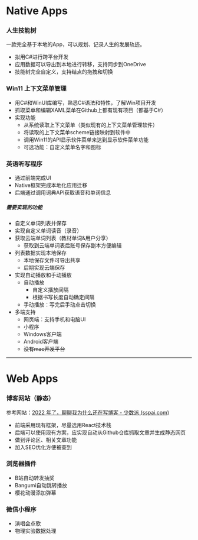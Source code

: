 # Native Apps

### 人生技能树

一款完全基于本地的App，可以规划、记录人生的发展轨迹。

- 拟用C#进行跨平台开发
- 应用数据可以导出到本地进行转移，支持同步到OneDrive
- 技能树完全自定义，支持结点的拖拽和切换

### Win11 上下文菜单管理

- 用C#和WinUI库编写，熟悉C#语法和特性，了解Win项目开发
- 抓取菜单和编辑XAML菜单在Github上都有现有项目（都基于C#）
- 实现功能
  - 从系统读取上下文菜单（类似现有的上下文菜单管理软件）
  - 将读取的上下文菜单scheme链接映射到软件中
  - 调用Win11的API显示软件菜单来达到显示软件菜单功能
  - 可选功能：自定义菜单名字和图标

### 英语听写程序

- 通过前端完成UI
- Native框架完成本地化应用迁移
- 后端通过调用词典API获取语音和单词信息

##### 需要实现的功能

- 自定义单词列表并保存
- 实现自定义单词读音（录音）
- 获取云端单词列表（教材单词&用户分享）
  - 获取到云端单词表后账号保存副本方便编辑
- 列表数据实现本地保存
  - 本地保存文件可导出共享
  - 后期实现云端保存
- 实现自动播放和手动播放
  - 自动播放
    - 自定义播放间隔
    - 根据书写长度自动确定间隔
  - 手动播放：写完后手动点击切换
- 多端支持
  - 网页端：支持手机和电脑UI
  - 小程序
  - Windows客户端
  - Android客户端
  - ~~没有mac开发平台~~

---

# Web Apps

### 博客网站（静态）

参考网站：[2022 年了，聊聊我为什么还在写博客 - 少数派 (sspai.com)](https://sspai.com/post/73934)

- 前端采用现有框架，尽量选用React技术栈
- 后端可以使用现有方案，应实现自动从Github仓库抓取文章并生成静态网页
- 做到评论区、相关文章功能
- 加入SEO优化方便被查到

### 浏览器插件

- B站自动转发抽奖
- Bangumi自动跳转播放
- 樱花动漫添加弹幕

### 微信小程序

- 演唱会点歌
- 物理实验数据处理